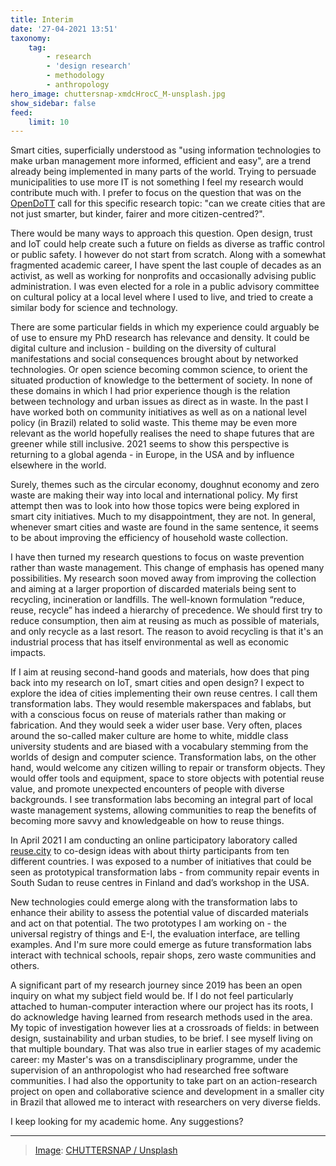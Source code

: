 ```yaml
---
title: Interim
date: '27-04-2021 13:51'
taxonomy:
    tag:
        - research
        - 'design research'
        - methodology
        - anthropology
hero_image: chuttersnap-xmdcHrocC_M-unsplash.jpg
show_sidebar: false
feed:
    limit: 10
---
```


Smart cities, superficially understood as "using information technologies to make urban management more informed, efficient and easy", are a trend already being implemented in many parts of the world. Trying to persuade municipalities to use more IT is not something I feel my research would contribute much with. I prefer to focus on the question that was on the [OpenDoTT](https://opendott.org) call for this specific research topic: "can we create cities that are not just smarter, but kinder, fairer and more citizen-centred?".

There would be many ways to approach this question. Open design, trust and IoT could help create such a future on fields as diverse as traffic control or public safety. I however do not start from scratch. Along with a somewhat fragmented academic career, I have spent the last couple of decades as an activist, as well as working for nonprofits and occasionally advising public administration. I was even elected for a role in a public advisory committee on cultural policy at a local level where I used to live, and tried to create a similar body for science and technology.

There are some particular fields in which my experience could arguably be of use to ensure my PhD research has relevance and density. It could be digital culture and inclusion - building on the diversity of cultural manifestations and social consequences brought about by networked technologies. Or open science becoming common science, to orient the situated production of knowledge to the betterment of society. In none of these domains in which I had prior experience though is the relation between technology and urban issues as direct as in waste. In the past I have worked both on community initiatives as well as on a national level policy (in Brazil) related to solid waste. This theme may be even more relevant as the world hopefully realises the need to shape futures that are greener while still inclusive. 2021 seems to show this perspective is returning to a global agenda - in Europe, in the USA and by influence elsewhere in the world.

Surely, themes such as the circular economy, doughnut economy and zero waste are making their way into local and international policy. My first attempt then was to look into how those topics were being explored in smart city initiatives. Much to my disappointment, they are not. In general, whenever smart cities and waste are found in the same sentence, it seems to be about improving the efficiency of household waste collection.

I have then turned my research questions to focus on waste prevention rather than waste management. This change of emphasis has opened many possibilities. My research soon moved away from improving the collection and aiming at a larger proportion of discarded materials being sent to recycling, incineration or landfills. The well-known formulation “reduce, reuse, recycle” has indeed a hierarchy of precedence. We should first try to reduce consumption, then aim at reusing as much as possible of materials, and only recycle as a last resort. The reason to avoid recycling is that it's an industrial process that has itself environmental as well as economic impacts.

If I aim at reusing second-hand goods and materials, how does that ping back into my research on IoT, smart cities and open design? I expect to explore the idea of cities implementing their own reuse centres. I call them transformation labs. They would resemble makerspaces and fablabs, but with a conscious focus on reuse of materials rather than making or fabrication. And they would seek a wider user base. Very often, places around the so-called maker culture are home to white, middle class university students and are biased with a vocabulary stemming from the worlds of design and computer science. Transformation labs, on the other hand, would welcome any citizen willing to repair or transform objects. They would offer tools and equipment, space to store objects with potential reuse value, and promote unexpected encounters of people with diverse backgrounds. I see transformation labs becoming an integral part of local waste management systems, allowing communities to reap the benefits of becoming more savvy and knowledgeable on how to reuse things.

In April 2021 I am conducting an online participatory laboratory called [reuse.city](https://make.reuse.city) to co-design ideas with about thirty participants from ten different countries. I was exposed to a number of initiatives that could be seen as prototypical transformation labs - from community repair events in South Sudan to reuse centres in Finland and dad’s workshop in the USA.

New technologies could emerge along with the transformation labs to enhance their ability to assess the potential value of discarded materials and act on that potential. The two prototypes I am working on - the universal registry of things and E-I, the evaluation interface, are telling examples. And I'm sure more could emerge as future transformation labs interact with technical schools, repair shops, zero waste communities and others.

A significant part of my research journey since 2019 has been an open inquiry on what my subject field would be. If I do not feel particularly attached to human-computer interaction where our project has its roots, I do acknowledge having learned from research methods used in the area. My topic of investigation however lies at a crossroads of fields: in between design, sustainability and urban studies, to be brief. I see myself living on that multiple boundary. That was also true in earlier stages of my academic career: my Master's was on a transdisciplinary programme, under the supervision of an anthropologist who had researched free software communities. I had also the opportunity to take part on an action-research project on open and collaborative science and development in a smaller city in Brazil that allowed me to interact with researchers on very diverse fields.

I keep looking for my academic home. Any suggestions?

---

> [Image](https://unsplash.com/photos/xmdcHrocC_M): [CHUTTERSNAP / Unsplash](https://unsplash.com/@chuttersnap)
